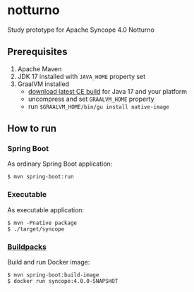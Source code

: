 # notturno
Study prototype for Apache Syncope 4.0 Notturno

## Prerequisites

1. Apache Maven
1. JDK 17 installed with `JAVA_HOME` property set
1. GraalVM installed  
    * [download latest CE build](https://github.com/graalvm/graalvm-ce-builds/releases) for Java 17 and your platform
    * uncompress and set `GRAALVM_HOME` property
    * run `$GRAALVM_HOME/bin/gu install native-image`

## How to run

### Spring Boot

As ordinary Spring Boot application:

```
$ mvn spring-boot:run
```

### Executable

As executable application:

```
$ mvn -Pnative package
$ ./target/syncope
```

### [Buildpacks](https://docs.spring.io/spring-boot/docs/current/reference/html/container-images.html#container-images.buildpacks)

Build and run Docker image:

```
$ mvn spring-boot:build-image
$ docker run syncope:4.0.0-SNAPSHOT 
```
